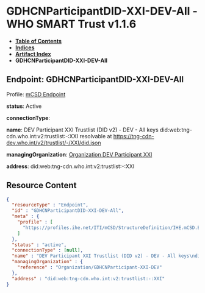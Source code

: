 # GDHCNParticipantDID-XXI-DEV-All - WHO SMART Trust v1.1.6

* [**Table of Contents**](toc.md)
* [**Indices**](indices.md)
* [**Artifact Index**](artifacts.md)
* **GDHCNParticipantDID-XXI-DEV-All**

## Endpoint: GDHCNParticipantDID-XXI-DEV-All

Profile: [mCSD Endpoint](https://profiles.ihe.net/ITI/mCSD/4.0.0/StructureDefinition-IHE.mCSD.Endpoint.html)

**status**: Active

**connectionType**: 

**name**: DEV Participant XXI Trustlist (DID v2) - DEV - All keys did:web:tng-cdn.who.int:v2:trustlist:-:XXI resolvable at https://tng-cdn-dev.who.int/v2/trustlist/-/XXI/did.json

**managingOrganization**: [Organization DEV Participant XXI](Organization-GDHCNParticipant-XXI-DEV.md)

**address**: did:web:tng-cdn.who.int:v2:trustlist:-:XXI



## Resource Content

```json
{
  "resourceType" : "Endpoint",
  "id" : "GDHCNParticipantDID-XXI-DEV-All",
  "meta" : {
    "profile" : [
      "https://profiles.ihe.net/ITI/mCSD/StructureDefinition/IHE.mCSD.Endpoint"
    ]
  },
  "status" : "active",
  "connectionType" : [null],
  "name" : "DEV Participant XXI Trustlist (DID v2) - DEV - All keys\ndid:web:tng-cdn.who.int:v2:trustlist:-:XXI\nresolvable at https://tng-cdn-dev.who.int/v2/trustlist/-/XXI/did.json",
  "managingOrganization" : {
    "reference" : "Organization/GDHCNParticipant-XXI-DEV"
  },
  "address" : "did:web:tng-cdn.who.int:v2:trustlist:-:XXI"
}

```
